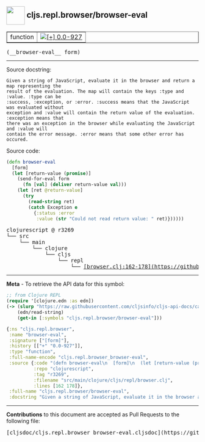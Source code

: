 ## <img width="48px" valign="middle" src="http://i.imgur.com/Hi20huC.png"> cljs.repl.browser/browser-eval

 <table border="1">
<tr>

<td>function</td>
<td><a href="https://github.com/cljsinfo/cljs-api-docs/tree/0.0-927"><img valign="middle" alt="[+] 0.0-927" src="https://img.shields.io/badge/+-0.0--927-lightgrey.svg"></a> </td>
</tr>
</table>

 <samp>
(__browser-eval__ form)<br>
</samp>

---




Source docstring:

```
Given a string of JavaScript, evaluate it in the browser and return a map representing the
result of the evaluation. The map will contain the keys :type and :value. :type can be
:success, :exception, or :error. :success means that the JavaScript was evaluated without
exception and :value will contain the return value of the evaluation. :exception means that
there was an exception in the browser while evaluating the JavaScript and :value will
contain the error message. :error means that some other error has occured.
```

Source code:

```clj
(defn browser-eval
  [form]
  (let [return-value (promise)]
    (send-for-eval form
      (fn [val] (deliver return-value val)))
    (let [ret @return-value]
      (try
        (read-string ret)
        (catch Exception e
          {:status :error
           :value (str "Could not read return value: " ret)})))))
```

 <pre>
clojurescript @ r3269
└── src
    └── main
        └── clojure
            └── cljs
                └── repl
                    └── <ins>[browser.clj:162-178](https://github.com/clojure/clojurescript/blob/r3269/src/main/clojure/cljs/repl/browser.clj#L162-L178)</ins>
</pre>


---

__Meta__ - To retrieve the API data for this symbol:

```clj
;; from Clojure REPL
(require '[clojure.edn :as edn])
(-> (slurp "https://raw.githubusercontent.com/cljsinfo/cljs-api-docs/catalog/cljs-api.edn")
    (edn/read-string)
    (get-in [:symbols "cljs.repl.browser/browser-eval"]))
```

```clj
{:ns "cljs.repl.browser",
 :name "browser-eval",
 :signature ["[form]"],
 :history [["+" "0.0-927"]],
 :type "function",
 :full-name-encode "cljs.repl.browser_browser-eval",
 :source {:code "(defn browser-eval\n  [form]\n  (let [return-value (promise)]\n    (send-for-eval form\n      (fn [val] (deliver return-value val)))\n    (let [ret @return-value]\n      (try\n        (read-string ret)\n        (catch Exception e\n          {:status :error\n           :value (str \"Could not read return value: \" ret)})))))",
          :repo "clojurescript",
          :tag "r3269",
          :filename "src/main/clojure/cljs/repl/browser.clj",
          :lines [162 178]},
 :full-name "cljs.repl.browser/browser-eval",
 :docstring "Given a string of JavaScript, evaluate it in the browser and return a map representing the\nresult of the evaluation. The map will contain the keys :type and :value. :type can be\n:success, :exception, or :error. :success means that the JavaScript was evaluated without\nexception and :value will contain the return value of the evaluation. :exception means that\nthere was an exception in the browser while evaluating the JavaScript and :value will\ncontain the error message. :error means that some other error has occured."}

```

---

__Contributions__ to this document are accepted as Pull Requests to the following file:

 <pre>
[cljsdoc/cljs.repl.browser_browser-eval.cljsdoc](https://github.com/cljsinfo/cljs-api-docs/blob/master/cljsdoc/cljs.repl.browser_browser-eval.cljsdoc)
</pre>

